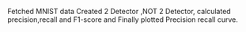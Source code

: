 Fetched MNIST data Created 2 Detector ,NOT 2 Detector, calculated precision,recall and F1-score and Finally plotted Precision recall curve.
